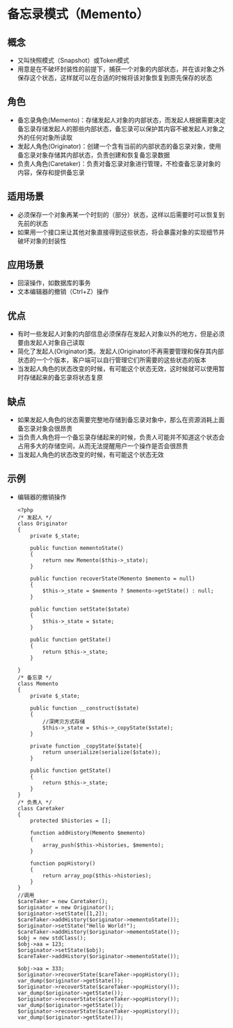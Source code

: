 # 备忘录模式（Memento）

## 概念
- 又叫快照模式（Snapshot）或Token模式
- 用意是在不破坏封装性的前提下，捕获一个对象的内部状态，并在该对象之外保存这个状态，这样就可以在合适的时候将该对象恢复到原先保存的状态

## 角色
- 备忘录角色(Memento)：存储发起人对象的内部状态，而发起人根据需要决定备忘录存储发起人的那些内部状态，备忘录可以保护其内容不被发起人对象之外的任何对象所读取
- 发起人角色(Originator)：创建一个含有当前的内部状态的备忘录对象，使用备忘录对象存储其内部状态，负责创建和恢复备忘录数据
- 负责人角色(Caretaker)：负责对备忘录对象进行管理，不检查备忘录对象的内容，保存和提供备忘录

## 适用场景
- 必须保存一个对象再某一个时刻的（部分）状态，这样以后需要时可以恢复到先前的状态
- 如果用一个接口来让其他对象直接得到这些状态，将会暴露对象的实现细节并破坏对象的封装性

## 应用场景
- 回滚操作，如数据库的事务
- 文本编辑器的撤销（Ctrl+Z）操作

## 优点
- 有时一些发起人对象的内部信息必须保存在发起人对象以外的地方，但是必须要由发起人对象自己读取
- 简化了发起人(Originator)类。发起人(Originator)不再需要管理和保存其内部状态的一个个版本，客户端可以自行管理它们所需要的这些状态的版本
- 当发起人角色的状态改变的时候，有可能这个状态无效，这时候就可以使用暂时存储起来的备忘录将状态复原

## 缺点
- 如果发起人角色的状态需要完整地存储到备忘录对象中，那么在资源消耗上面备忘录对象会很昂贵
- 当负责人角色将一个备忘录存储起来的时候，负责人可能并不知道这个状态会占用多大的存储空间，从而无法提醒用户一个操作是否会很昂贵
- 当发起人角色的状态改变的时候，有可能这个状态无效

## 示例
- 编辑器的撤销操作

      <?php
      /* 发起人 */
      class Originator
      {
          private $_state;

          public function mementoState()
          {
              return new Memento($this->_state);
          }

          public function recoverState(Memento $memento = null)
          {
              $this->_state = $memento ? $memento->getState() : null;
          }

          public function setState($state)
          {
              $this->_state = $state;
          }

          public function getState()
          {
              return $this->_state;
          }

      }
      /* 备忘录 */
      class Memento
      {
          private $_state;

          public function __construct($state)
          {
              //深拷贝方式存储
              $this->_state = $this->_copyState($state);
          }

          private function _copyState($state){
              return unserialize(serialize($state));
          }

          public function getState()
          {
              return $this->_state;
          }
      }
      /* 负责人 */
      class Caretaker
      {
          protected $histories = [];

          function addHistory(Memento $memento)
          {
              array_push($this->histories, $memento);
          }

          function popHistory()
          {
              return array_pop($this->histories);
          }
      }
      //调用
      $careTaker = new Caretaker();
      $originator = new Originator();
      $originator->setState([1,2]);
      $careTaker->addHistory($originator->mementoState());
      $originator->setState("Hello World!");
      $careTaker->addHistory($originator->mementoState());
      $obj = new stdClass();
      $obj->aa = 123;
      $originator->setState($obj);
      $careTaker->addHistory($originator->mementoState());

      $obj->aa = 333;
      $originator->recoverState($careTaker->popHistory());
      var_dump($originator->getState());
      $originator->recoverState($careTaker->popHistory());
      var_dump($originator->getState());
      $originator->recoverState($careTaker->popHistory());
      var_dump($originator->getState());
      $originator->recoverState($careTaker->popHistory());
      var_dump($originator->getState());



